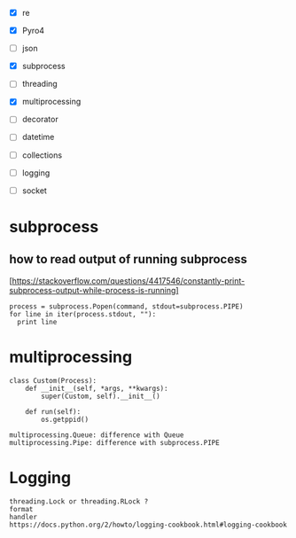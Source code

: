 
- [x] re
- [x] Pyro4
- [ ] json
- [x] subprocess
- [ ] threading
- [x] multiprocessing
- [ ] decorator
- [ ] datetime
- [ ] collections
- [ ] logging
- [ ] socket 


# subprocess
## how to read output of running subprocess
[https://stackoverflow.com/questions/4417546/constantly-print-subprocess-output-while-process-is-running]
    
    process = subprocess.Popen(command, stdout=subprocess.PIPE)
    for line in iter(process.stdout, ""):
      print line


# multiprocessing
    class Custom(Process):
        def __init__(self, *args, **kwargs):
            super(Custom, self).__init__()
        
        def run(self):
            os.getppid()
    
    multiprocessing.Queue: difference with Queue
    multiprocessing.Pipe: difference with subprocess.PIPE



# Logging
    threading.Lock or threading.RLock ?
    format
    handler
    https://docs.python.org/2/howto/logging-cookbook.html#logging-cookbook
